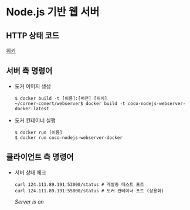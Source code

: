 # Node.js 기반 웹 서버
## HTTP 상태 코드
[위키](https://ko.wikipedia.org/wiki/HTTP_%EC%83%81%ED%83%9C_%EC%BD%94%EB%93%9C)

## 서버 측 명령어
* 도커 이미지 생성
    ```
    $ docker build -t [이름]:[버전] [위치]
    ~/corner-conert/webserver$ docker build -t coco-nodejs-webserver-docker:latest .
    ```

* 도커 컨테이너 실행
    ```
    $ docker run [이름]
    $ docker run coco-nodejs-webserver-docker
    ```

## 클라이언트 측 명령어
* 서버 상태 체크
    ```
    curl 124.111.89.191:53000/status # 개발중 테스트 포트
    curl 124.111.89.191:55000/status # 도커 컨테이너 포트 (상용화)
    ```
    *Server is on*